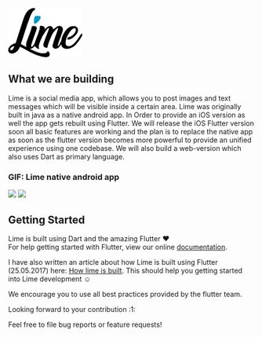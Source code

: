 

<img height="100em" src="https://github.com/fablue/lime/blob/master/logo/font_black.png?raw=true">

## What we are building
Lime is a social media app, which allows you to post images and text messages 
which will be visible inside a certain area. Lime was originally built in java 
 as a native android app. In Order to provide an iOS version as well the app gets
 rebuilt using Flutter. We will release the iOS Flutter version soon all basic
 features are working and the plan is to replace the native app as soon as the 
 flutter version becomes more powerful to provide an unified experience using one 
 codebase. We will also build a web-version which also uses Dart as primary 
 language. 

### GIF: Lime native android app
<img width=200em src="https://github.com/fablue/building-a-social-network-with-flutter/blob/master/lime-preview.gif?raw=true">
<img width=200em src="https://github.com/fablue/building-a-social-network-with-flutter/blob/master/lime-preview.png?raw=true">

## Getting Started

Lime is built using Dart and the amazing Flutter :heart: <br>
For help getting started with Flutter, view our online
[documentation](http://flutter.io/).

I have also written an article about how Lime is built using Flutter (25.05.2017)
here: [How lime is built](https://github.com/fablue/building-a-social-network-with-flutter/blob/master/lime-preview.gif).
This should help you getting started into Lime development :relaxed:

We encourage you to use all best practices provided by the flutter team.
 
Looking forward to your contribution :1:


Feel free to file bug reports or feature requests! 
